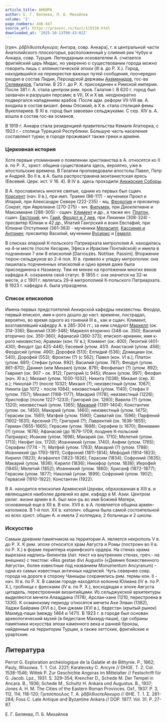 ```yaml
---
article_title: АНКИРА
author: Е. Г. Беляева, П. Б. Михайлов
volume: '2'
page_numbers: 446-447
source_url: https://pravenc.ru/text/115538.html
downloaded_at: '2025-10-13T08:43:02Z'
---
```


[греч. ̀ρδβλθυοτεΑγκυρα; Ангора, совр. Анкара], г. в центральной части Анатолийского плоскогорья, расположенный у слияния рек Чубук и Анкара, совр. Турция. Легендарным основателем А. считается фригийский царь Мидас, но уверенно о существовании города можно говорить лишь с эллинистической эпохи (III в. до Р. Х.). Город, находившийся на перекрестке важных путей сообщения, поочередно входил в состав Лидии, Персидской державы [Ахеменидов](https://pravenc.ru/text/Ахемениды.html), гос-ва [Селевкидов](https://pravenc.ru/text/Селевкиды.html), Галатии. В 25 г. до Р. Х. присоединен к Римской империи. После 381 г. А. стала центром рим. пров. Галатия I. В 620 г. город был захвачен и разрушен персами; в VII, IX и Х вв. неоднократно подвергался нападениям арабов. После адм. реформ VII-VIII вв. А. входила в состав визант. фемы Опсикий, в X в. стала столицей фемы Вукеллариев. В XI в. город был завоеван сельджуками. С сер. XIV в. А. вошла в состав гос-ва османов.

В 1919 г. Анкара стала резиденцией правительства Кемаля Ататюрка, с 1923 г.- столица Турецкой Республики. Большую часть населения составляют турки; в городе проживают также греки и армяне.

### Церковная история

Хотя первые упоминания о появлении христианства в А. относятся ко II в. по Р. Х., христ. община существовала здесь, вероятно, уже в апостольские времена. В Галатии проповедовали апостолы Павел, Петр и Андрей. Во II в. в А. была распространена монтанистская ересь (Евсевий. Церк. ист. V 16. 4). В IV в. здесь проходили [Анкирские Соборы](<https://pravenc.ru/text/Анкирские Соборы.html>).

В А. прославились многие святые, одним из первых был сщмч. [Крискент](https://pravenc.ru/text/Крискент.html) (нач. II в.), при имп. Траяне (98-117) - мученики Прокл и Иларий, при Александре Севере (222-235) - мц. [Феодотия](https://pravenc.ru/text/Феодотия.html) и пресвитер Сократ, при Аврелиане (270-275) - мч. [Филумен](https://pravenc.ru/text/Филумен.html), при Диоклетиане и Максимиане (286-305) - сщмч. [Климент](https://pravenc.ru/text/Климент.html) и др., а также мч. [Платон](https://pravenc.ru/text/Платон.html), сщмч. [Евстохий](https://pravenc.ru/text/Евстохий.html), мч. [Гаий](https://pravenc.ru/text/Гаий.html), [Феодот и 7 дев](<https://pravenc.ru/text/Феодот и 7 дев.html>), при Ликинии (308-324) - пресвитер Юлиан и 42 др., Ипатий Гангрский и воин Евстафий, при Юлиане Отступнике (361-363) - мученики [Меласипп](https://pravenc.ru/text/Меласипп.html), [Кассиния и Антонин](<https://pravenc.ru/text/Кассиния и Антонин.html>); пресвитер Василий, мученики [Вусирис](https://pravenc.ru/text/Вусирис.html) и [Гемелл](https://pravenc.ru/text/Гемелл.html).

В списках епархий К-польского Патриархата митрополия А. находилась на 4-м месте (после Кесарии, Эфеса и Ираклии Понтийской) и имела в подчинении 7 или 8 епископий [Darrouzès. Notitiae. Passim]. Вторжение тюрок-сельджуков во 2-й пол. XI в. привело к упадку митрополии: она лишилась подчиненных епископий и одно время даже была присоединена к Назианзу. Тем не менее на протяжении многих веков кафедра А. сохраняла свой статус. В 1855 г. она значится на 32-м месте, а с 1901 г. являлась 29-й митрополией К-польского Патриархата. В 1923 г. кафедра А. была упразднена.

### Список епископов

Имена первых предстоятелей Анкирской кафедры неизвестны. Феодор, первый епископ, имя к-рого дошло до наст. времени, пострадал, вероятно, во время одного из гонений III в., как и сщмч. Климент, возглавлявший кафедру А. в 285-304 гг.; за ним следуют [Маркелл](https://pravenc.ru/text/Маркелл.html) (ок. 314-336); Василий (336-348); Маркелл вторично (348-ок. 350); Василий вторично (ок. 350-360); Афанасий (360-373); епископ-арианин, имя к-рого неизвестно; Аравиан (кон. IV в.); Климент (ок. 400); Леонтий (401-430); Феодот (до 425-446); Евсевий (упом. 451). Анастасий (упом. 458); Феодосий (упом. 490); Дорофей (513); Елпидий (536); Домициан (ок. 540); Дорофей (553); Фронтин (?) (с 562); Павел (кон. VI в.); Платон (упом. 681); Стефан (упом. 692); Василий (упом. 787); Феодул (упом. 861-870); Даниил (или Михаил) (упом. 879); Феофилакт (?) (упом. 892); Гавриил (ок. 907 - ок. 912); Григорий (с 945); Иоанн (упом. 997); Феофил (нач. XI в.); Михаил (упом. 1030-1032); Никита (1038); Михаил (сер. XI в.); Николай (?) (после 1032); Михаил (?); неизвестный (упом. 1067); Никита (до 1072 - после 1084); неизвестный (упом. 1140); Стефан II (упом. 1157); Михаил (1168-1177); Макарий (1178); неизвестный (1226); Христофор (после 1227-1233); Григорий (ок. 1260); Вавила (?) (упом. 1320); неизвестный (упом. 1365); [Макарий](https://pravenc.ru/text/Макарий.html) (1391-1404); Константин (упом. ок. 1450); Макарий (упом. 1460); неизвестный (упом. 1475); Герасим (ок. 1561); Матфей (упом. 1590); Савватий (ок. 1596); Парфений (1602-1631); Арсений (?); Григорий (?); Лаврентий (ок. 1636-1655); Герман (1655-1665); Герасим (упом. 1668); Серафим (с 1670); Вениамин (?) (упом. 1676); Афанасий (до 1679-1709, позднее К-польский Патриарх); Иоаким (упом. 1698); Макарий (ок. 1710); Мелетий (упом. 1713); Неофит (ок. 1720); Иоанникий (упом. 1740); Анфим (упом. 1765); Серафим (1774 - ?); Матфей (упом. 1783); Макарий (?) (упом. 1788); Иоанникий (до 1793-1811); Софроний (1811-1814); Мефодий (1814-1823); Кирилл (1823); Агафангел (1823-1826); Герасим (1834); Софроний (1835); Макарий (упом. 1836); Кирилл (1836); Никифор (упом. 1838); Иерофей (1845); Мелетий (1852); Иоанникий (упом. 1860); Хрисанф (1872-1877); Герасим (упом. 1877); Николай (упом. 1899); Софроний (упом. 1902); Гервасий (1910-1922); Константин (1922).

В А. находится епископия Армянской Церкви, образованная в XIII в. и являющаяся наиболее древней из арм. кафедр в М. Азии. Центром религ. жизни армян в А. был мон-рь во имя Божией Матери, основанный еще в XII в. В кон. XVII в. в А. появляется община армян-католиков. В 1-й пол. XX в. католич. община была самой состоятельной из всех христ. общин А. и имела 2 колледжа, 2 больницы и 2 школы.

### Искусство

Самым древним памятником на территории А. является некрополь V в. до Р. Х. К рим. эпохе относится храм Августа и Ромы (построен во II в. по Р. Х.) в форме периптера коринфского ордера. На стенах храма вырезана надпись-билингва (лат. текст на внутренних стенах, греч.- на внешних) с текстом: «Res gestae divi Augusti» («Деяния божественного Августа», более известные под названием Monumentum Ancyranum) - одна из самых известных античных надписей. Чуть севернее совр. города на дороге в сторону Чанкыры сохранились рим. термы кон. II - нач. III в. по Р. Х. В самом городе находятся колонна Юлиана (IV в. по Р. Х.), гробница с фресками (IV в. по Р. Х.), восходящая к эпохе Августа цитадель, перестроенная византийцами. Из сельджукской архитектуры выделяются мечети Алааддина (1178), Арслан-хане (1210, перестроена в 1330). К османскому периоду относятся мечети Ахи Элван (1382), Хаджи Байрама (XVI в.), Ени-джами (XVI в.), бедестан (крытый рынок) Махмуд-паши (между 1464 и 1471). В 1923 г. в городе был основан археологический музей (в бедестане Махмуд-паши), где собраны памятники искусства эпохи каменного века и ранней бронзы, найденные на территории Турции, а также хеттские, фригийские и урартские.

## Литература

Perrot G. Exploration archéologique de la Galatie et de Bithynie. P., 1862; Pauly, Wissowa. T. 1. Col. 2221; Karalevsky C. Ancyre // DHGE. T. 2. Col. 1538-1546; Wittek P. Zur Geschichte Angoras im Mittelalter // Festschrift für G. Jacob. Lpz., 1931. S. 329-354; Krencher D., Schede M. Der Tempel in Ancara. B., 1936; Schede M., Schultz H. Ankara und Augustus. B., 1937; Jones A. H. M. The Cities of the Eastern Roman Provinces. Oxf., 1937. P. 3, 112, 114, 118-120; Γριτσόπουλος Τ. Α. ̀ρδβλθυοτεΑγκυρα // ΘΗΕ. Τ. 1. Σ. 281-284; Foss C. Late Antique and Byzantine Ankara // DOP. 1977. Vol. 31. P. 27-87.

Е. Г. Беляева,  П. Б. Михайлов

